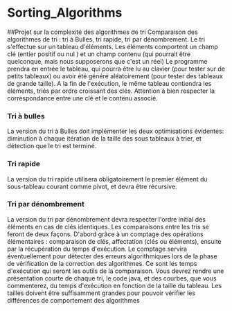 # Sorting_Algorithms
##Projet sur la complexité  des algorithmes de tri
Comparaison des algorithmes de tri : tri à Bulles, tri rapide, tri par dénombrement. Le tri s'effectue sur un tableau d'éléments.
Les éléments comportent un champ clé (entier positif ou nul ) et un champ contenu (qui pourrait être quelconque, mais nous supposerons que c'est un réel)
Le programme prendra en entrée le tableau, qui pourra être lu au clavier  (pour tester sur de petits tableaux) ou avoir été généré aléatoirement (pour tester des tableaux de grande taille).
A la fin de l'exécution, le même tableau contiendra les éléments, triés par ordre croissant des clés. Attention à bien respecter la correspondance entre une clé et le contenu associé.
### Tri à bulles
La version du tri à Bulles doit implémenter les deux optimisations évidentes: diminution  à chaque  itération de la taille des sous tableaux à trier, et détection que le tri est terminé.
### Tri rapide
La version du tri rapide utilisera obligatoirement le premier élément du sous-tableau courant comme pivot, et devra être récursive.
### Tri par dénombrement
La version du tri par dénombrement devra respecter l'ordre initial des éléments en cas de clés identiques.
Les comparaisons entre les tris se feront de deux façons. D'abord grâce à un comptage des opérations élémentaires : comparaison de clés, affectation (clés ou éléments), ensuite par la récupération du temps d'exécution. Le comptage servira éventuellement pour détecter des erreurs algorithmiques lors de la phase de vérification de la correction des algorithmes. Ce sont les temps d'exécution qui seront  les outils de la comparaison.
Vous devrez rendre une présentation courte de chaque tri, le code java, et des courbes, que vous commenterez,  du temps d'exécution en fonction de la taille du tableau. Les tailles doivent être suffisamment grandes pour pouvoir vérifier les différences de comportement des algorithmes
